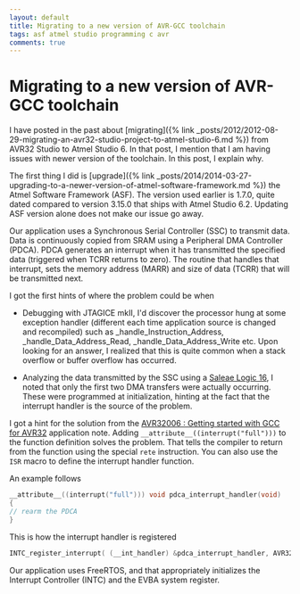 ```yaml
---
layout: default
title: Migrating to a new version of AVR-GCC toolchain
tags: asf atmel studio programming c avr
comments: true
---
```

# Migrating to a new version of AVR-GCC toolchain

I have posted in the past about [migrating]({% link _posts/2012/2012-08-29-migrating-an-avr32-studio-project-to-atmel-studio-6.md %}) from AVR32 Studio to Atmel Studio 6. In that post, I mention that I am having issues with newer version of the toolchain. In this post, I explain why.

The first thing I did is [upgrade]({% link _posts/2014/2014-03-27-upgrading-to-a-newer-version-of-atmel-software-framework.md %}) the Atmel Software Framework (ASF). The version used earlier is 1.7.0, quite dated compared to version 3.15.0 that ships with Atmel Studio 6.2\. Updating ASF version alone does not make our issue go away.

Our application uses a Synchronous Serial Controller (SSC) to transmit data. Data is continuously copied from SRAM using a Peripheral DMA Controller (PDCA). PDCA generates an interrupt when it has transmitted the specified data (triggered when TCRR returns to zero). The routine that handles that interrupt, sets the memory address (MARR) and size of data (TCRR) that will be transmitted next.

I got the first hints of where the problem could be when

* Debugging with JTAGICE mkII, I'd discover the processor hung at some exception handler (different each time application source is changed and recompiled) such as _handle_Instruction_Address, _handle_Data_Address_Read, _handle_Data_Address_Write etc. Upon looking for an answer, I realized that this is quite common when a stack overflow or buffer overflow has occurred.

* Analyzing the data transmitted by the SSC using a [Saleae Logic 16](https://www.saleae.com/logic16), I noted that only the first two DMA transfers were actually occurring. These were programmed at initialization, hinting at the fact that the interrupt handler is the source of the problem.

I got a hint for the solution from the [AVR32006 : Getting started with GCC for AVR32](http://www.microchip.com/wwwappnotes/appnotes.aspx?appnote=en591128) application note. Adding `__attribute__((interrupt("full")))` to the function definition solves the problem. That tells the compiler to return from the function using the special `rete` instruction. You can also use the `ISR` macro to define the interrupt handler function.

An example follows

```c
__attribute__((interrupt("full"))) void pdca_interrupt_handler(void)
{
// rearm the PDCA
}
```

This is how the interrupt handler is registered

```c
INTC_register_interrupt( (__int_handler) &pdca_interrupt_handler, AVR32_PDCA_IRQ_1, AVR32_INTC_INT0);
```

Our application uses FreeRTOS, and that appropriately initializes the Interrupt Controller (INTC) and the EVBA system register.
